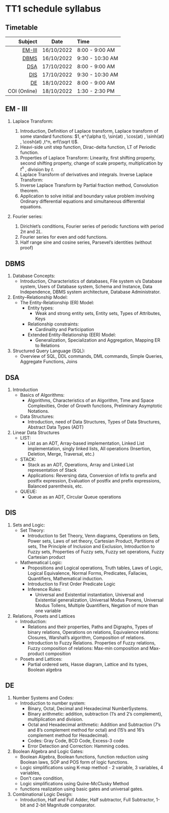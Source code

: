 # TT1 schedule syllabus
## Timetable
Subject | Date | Time
---: | :---: | :---
[EM-III](#em---iii) | 16/10/2022 | 8:00 - 9:00 AM
[DBMS](#dbms) | 16/10/2022 | 9:30 - 10:30 AM
[DSA](#dsa) | 17/10/2022 | 8:00 - 9:00 AM
[DIS](#dis) | 17/10/2022 | 9:30 - 10:30 AM
[DE](#de) | 18/10/2022 | 8:00 - 9:00 AM
COI (Online) | 18/10/2022 | 1:30 - 2:30 PM

## EM - III
1. Laplace Transform:
	1. Introduction, Definition of Laplace transform, Laplace transform of some standard functions: $1, e^{\alpha t}, \sin(at) , \cos(at) , \sinh(at) , \cosh(at) ,t^n, erf(\sqrt t)$.
	1. Heavi-side unit step function, Dirac-delta function, LT of Periodic function.
	1. Properties of Laplace Transform: Linearity, first shifting property, second shifting 
	property, change of scale property, multiplication by $t^n$
	, division by $t$.
	1. Laplace Transform of derivatives and integrals.
	Inverse Laplace Transform: 
	1. Inverse Laplace Transform by Partial fraction method, Convolution theorem.
	1. Application to solve initial and boundary value problem involving Ordinary 
	differential equations and simultaneous differential equations.

1. Fourier series:
	1. Dirichlet’s conditions, Fourier series of periodic functions with period $2\pi$ and $2L$. 
	1. Fourier series for even and odd functions.
	1. Half range sine and cosine series, Parsevel’s identities (without proof)

## DBMS
1. Database Concepts:
	- Introduction, Characteristics of databases, File system v/s Database system, Users of Database system, Schema and Instance, Data Independence, DBMS system architecture, Database Administrator.
1. Entity–Relationship Model:
	- The Entity-Relationship (ER) Model:
		- Entity types:
			- Weak and strong entity sets, Entity sets, Types of Attributes, Keys
		- Relationship constraints:
			- Cardinality and Participation
		- Extended Entity-Relationship (EER) Model:
			- Generalization, Specialization and Aggregation, Mapping ER to Relations
1. Structured Query Language (SQL):
	- Overview of SQL, DDL commands, DML commands, Simple Queries, Aggregate Functions, Joins

## DSA
1. Introduction
	- Basics of Algorithms:
		- Algorithms, Characteristics of an Algorithm, Time and Space Complexities, Order of Growth functions, Preliminary Asymptotic Notations.
	- Data Structures:
		- Introduction, need of Data Structures, Types of Data Structures, Abstract Data Types (ADT)
1. Linear Data Structures
	- LIST:
		- List as an ADT, Array-based implementation, Linked List implementation, singly linked lists, All operations (Insertion, Deletion, Merge, Traversal, etc.)
	- STACK:
		- Stack as an ADT, Operations, Array and Linked List representation of Stack
		- Applications: Reversing data, Conversion of Infix to prefix and postfix expression, Evaluation of postfix and prefix expressions, Balanced parenthesis, etc.
	- QUEUE:
		- Queue as an ADT, Circular Queue operations

## DIS
1. Sets and Logic:
	- Set Theory:
		- Introduction to Set Theory, Venn diagrams, Operations on Sets, Power sets, Laws of set theory, Cartesian Product, Partitions of sets, The Principle of Inclusion and Exclusion, Introduction to Fuzzy sets, Properties of Fuzzy sets, Fuzzy set operations, Fuzzy Cartesian product
	- Mathematical Logic:
		- Propositions and Logical operations, Truth tables, Laws of Logic, Logical Equivalence, Normal Forms, Predicates, Fallacies, Quantifiers, Mathematical induction.
		- Introduction to First Order Predicate Logic
		- Inference Rules:
			- Universal and Existential instantiation, Universal and Existential generalization, Universal Modus Ponens, Universal Modus Tollens, Multiple Quantifiers, Negation of more than one variable
1. Relations, Posets and Lattices 
	- Introduction:
		- Relations and their properties, Paths and Digraphs, Types of binary relations, Operations on relations, Equivalence relations: Closures, Warshall’s algorithm, Composition of relations.
		- Introduction to Fuzzy Relations. Properties of Fuzzy relations, Fuzzy composition of relations: Max-min composition and Max-product composition
	- Posets and Lattices:
		- Partial ordered sets, Hasse diagram, Lattice and its types, Boolean algebra

## DE
1. Number Systems and Codes:
	- Introduction to number system:
		- Binary, Octal, Decimal and Hexadecimal NumberSystems.
		- Binary arithmetic: addition, subtraction (1’s and 2’s complement), multiplication and division. 
		- Octal and Hexadecimal arithmetic: Addition and Subtraction (7’s and 8’s complement method for octal) and (15’s and 16’s complement method for Hexadecimal). 
		- Codes: Gray Code, BCD Code, Excess-3 code
		- Error Detection and Correction: Hamming codes.
1. Boolean Algebra and Logic Gates: 
	- Boolean Algebra, Boolean functions, function reduction using Boolean laws, SOP 
	and POS form of logic functions. 
	- Logic simplifications using K-map method - 2 variable, 3 variables, 4 variables, 
	- Don’t care condition, 
	- Logic simplifications using Quine-McClusky Method
	- functions realization using basic gates and universal gates.
1. Combinational Logic Design: 
	- Introduction, Half and Full Adder, Half subtractor, Full Subtractor, 1-bit and 2-bit Magnitude comparator.
